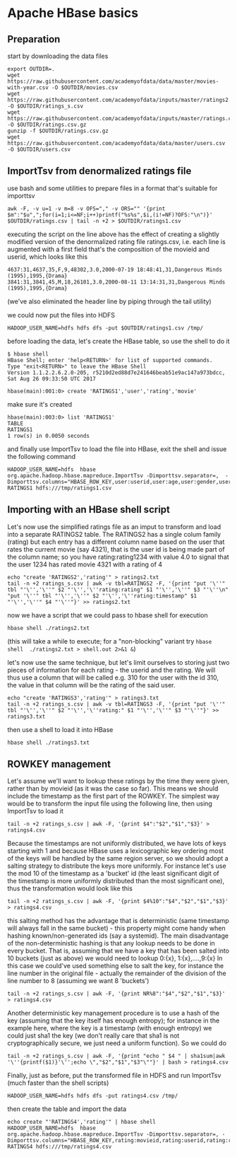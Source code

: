 # Apache HBase basics
## Preparation
start by downloading the data files
```
export OUTDIR=.
wget https://raw.githubusercontent.com/academyofdata/data/master/movies-with-year.csv -O $OUTDIR/movies.csv
wget https://raw.githubusercontent.com/academyofdata/inputs/master/ratings2.csv -O $OUTDIR/ratings_s.csv
wget https://raw.githubusercontent.com/academyofdata/inputs/master/ratings.csv.gz -O $OUTDIR/ratings.csv.gz
gunzip -f $OUTDIR/ratings.csv.gz
wget https://raw.githubusercontent.com/academyofdata/data/master/users.csv -O $OUTDIR/users.csv
```
## ImportTsv from denormalized ratings file
use bash and some utilities to prepare files in a format that's suitable for importtsv 
```
awk -F, -v u=1 -v m=8 -v OFS="," -v ORS="" '{print $m":"$u",";for(i=1;i<=NF;i++)printf("%s%s",$i,(i!=NF)?OFS:"\n")}' $OUTDIR/ratings.csv | tail -n +2 > $OUTDIR/ratings1.csv

```
executing the script on the line above has the effect of creating a slightly modified version of the denormalized rating file ratings.csv, i.e. each line is augmented with a first field that's the composition of the movieid and userid, which looks like this
```
4637:31,4637,35,F,9,48302,3.0,2000-07-19 18:48:41,31,Dangerous Minds (1995),1995,{Drama}
3841:31,3841,45,M,18,26101,3.0,2000-08-11 13:14:31,31,Dangerous Minds (1995),1995,{Drama}
```
(we've also eliminated the header line by piping through the tail utility)

we could now put the files into HDFS
```
HADOOP_USER_NAME=hdfs hdfs dfs -put $OUTDIR/ratings1.csv /tmp/
```
before loading the data, let's create the HBase table, so use the shell to do it
```
$ hbase shell
HBase Shell; enter 'help<RETURN>' for list of supported commands.
Type "exit<RETURN>" to leave the HBase Shell
Version 1.1.2.2.6.2.0-205, r5210d2ed88d7e241646beab51e9ac147a973bdcc, Sat Aug 26 09:33:50 UTC 2017

hbase(main):001:0> create 'RATINGS1','user','rating','movie'
```
make sure it's created
```
hbase(main):003:0> list 'RATINGS1'
TABLE                                                                                                                       
RATINGS1                                                                                                                    
1 row(s) in 0.0050 seconds
```
and finally use ImportTsv to load the file into HBase, exit the shell and issue the following command
```
HADOOP_USER_NAME=hdfs  hbase org.apache.hadoop.hbase.mapreduce.ImportTsv -Dimporttsv.separator=,  -Dimporttsv.columns="HBASE_ROW_KEY,user:userid,user:age,user:gender,user:occupation,user:zip,rating:rating,rating:timestamp,movie:movieid,movie:title,movie:year,movie:genres" RATINGS1 hdfs:///tmp/ratings1.csv
```

## Importing with an HBase shell script
Let's now use the simplified ratings file as an imput to transform and load into a separate RATINGS2 table. The RATINGS2 has a single colum family (rating) but each entry has a different column name based on the user that rates the current movie (say 4321), that is the user id is being made part of the column name; so you have rating:rating1234 with value 4.0 to signal that the user 1234 has rated movie 4321 with a rating of 4

```
echo "create 'RATINGS2','rating'" > ratings2.txt
tail -n +2 ratings_s.csv | awk -v tbl=RATINGS2 -F, '{print "put '\''" tbl "'\'','\''" $2 "'\'','\''rating:rating" $1 "'\'','\''" $3 "'\''\n" "put '\''" tbl "'\'','\''" $2 "'\'','\''rating:timestamp" $1 "'\'','\''" $4 "'\''"}' >> ratings2.txt
```
now we have a script that we could pass to hbase shell for execution
```
hbase shell ./ratings2.txt
```
(this will take a while to execute; for a "non-blocking" variant try ```hbase shell  ./ratings2.txt > shell.out 2>&1 &```)

let's now use the same technique, but let's limit ourselves to storing just two pieces of information for each rating - the userid and the rating. We will thus use a column that will be called e.g. 310 for the user with the id 310, the value in that column will be the rating of the said user.

```
echo "create 'RATINGS3','rating'" > ratings3.txt
tail -n +2 ratings_s.csv | awk -v tbl=RATINGS3 -F, '{print "put '\''" tbl "'\'','\''" $2 "'\'','\''rating:" $1 "'\'','\''" $3 "'\''"}' >> ratings3.txt
```
then use a shell to load it into HBase
```
hbase shell ./ratings3.txt
```

## ROWKEY management
Let's assume we'll want to lookup these ratings by the time they were given, rather than by movieid (as it was the case so far). This means we should include the timestamp as the first part of the ROWKEY. The simplest way would be to transform the input file using the following line, then using ImportTsv to load it 
```
tail -n +2 ratings_s.csv | awk -F, '{print $4":"$2","$1","$3}' > ratings4.csv
```
Because the timestamps are not uniformly distributed, we have lots of keys starting with 1 and because HBase uses a lexicographic key ordering most of the keys will be handled by the same region server, so we should adopt a salting strategy to distribute the keys more uniformly. For instance let's use the mod 10 of the timestamp as a 'bucket' id (the least significant digit of the timestamp is more uniformly distributed than the most significant one), thus the transformation would look like this
```
tail -n +2 ratings_s.csv | awk -F, '{print $4%10":"$4","$2","$1","$3}' > ratings4.csv
```
this salting method has the advantage that is deterministic (same timestamp will always fall in the same bucket) - this property might come handy when hashing known/non-generated ids (say a systemid). The main disadvantage of the non-deterministic hashing is that any lookup needs to be done in every bucket. That is, assuming that we have a key that has been salted into 10 buckets (just as above) we would need to lookup 0:{x}, 1:{x},....,9:{x}
In this case we could've used something else to salt the key, for instance the line number in the original file - actually the remainder of the division of the line number to 8 (assuming we want 8 'buckets')
```
tail -n +2 ratings_s.csv | awk -F, '{print NR%8":"$4","$2","$1","$3}' > ratings4.csv
```
Another deterministic key management procedure is to use a hash of the key (assuming that the key itself has enough entropy); for instance in the example here, where the key is a timestamp (with enough entropy) we could just sha1 the key (we don't really care that sha1 is not cryptographically secure, we just need a uniform function). So we could do
```
tail -n +2 ratings_s.csv | awk -F, '{print "echo " $4 " | sha1sum|awk '\''{printf($1)}'\'';echo \","$2","$1","$3"\""}' | bash > ratings4.csv
```

Finally, just as before, put the transformed file in HDFS and run ImportTsv (much faster than the shell scripts)
```
HADOOP_USER_NAME=hdfs hdfs dfs -put ratings4.csv /tmp/
```
then create the table and import the data
```
echo create "'RATINGS4','rating'" | hbase shell
HADOOP_USER_NAME=hdfs  hbase org.apache.hadoop.hbase.mapreduce.ImportTsv -Dimporttsv.separator=, -Dimporttsv.columns="HBASE_ROW_KEY,rating:movieid,rating:userid,rating:rating" RATINGS4 hdfs:///tmp/ratings4.csv
```
